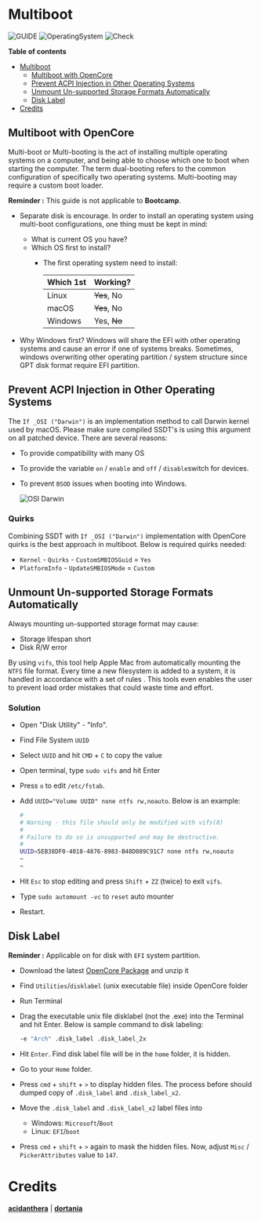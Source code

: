 # Multiboot

![GUIDE](https://img.shields.io/badge/Guide-ACPI-purple)
![OperatingSystem](https://img.shields.io/badge/OS-Hackintosh-blue)
![Check](https://img.shields.io/badge/Status-Pass-brightgreen)

**Table of contents**

- [Multiboot](#multiboot)
  - [Multiboot with OpenCore](#multiboot-with-opencore)
  - [Prevent ACPI Injection in Other Operating Systems](#prevent-acpi-injection-in-other-operating-systems)
  - [Unmount Un-supported Storage Formats Automatically](#unmount-un-supported-storage-formats-automatically)
  - [Disk Label](#disk-label)
- [Credits](#credits)

## Multiboot with OpenCore

Multi-boot or Multi-booting is the act of installing multiple operating systems on a computer, and being able to choose which one to boot when starting the computer. The term dual-booting refers to the common configuration of specifically two operating systems. Multi-booting may require a custom boot loader.

**Reminder :** This guide is not applicable to **Bootcamp**.

- Separate disk is encourage. In order to install an operating system using multi-boot configurations, one thing must be kept in mind:
    - What is current OS you have?
    - Which OS first to install?
        - The first operating system need to install:

            | Which 1st | Working?    |
            |-----------|-------------|
            | Linux     | ~~Yes~~, No |
            | macOS     | ~~Yes~~, No |
            | Windows   | Yes, ~~No~~ |

- Why Windows first? Windows will share the EFI with other operating systems and cause an error if one of systems breaks. Sometimes, windows overwriting other operating partition / system structure since GPT disk format require EFI partition.

## Prevent ACPI Injection in Other Operating Systems

The `If _OSI ("Darwin")` is an implementation method to call Darwin kernel used by macOS. Please make sure compiled SSDT's is using this argument on all patched device. There are several reasons:
- To provide compatibility with many OS
- To provide the variable `on` / `enable` and `off` / `disable`switch for devices.
- To prevent `BSOD` issues when booting into Windows.

	![OSI Darwin](https://user-images.githubusercontent.com/72515939/202378529-b787b94e-2744-4a81-9bba-3b1ac78d93fa.png)

### Quirks
Combining SSDT with `If _OSI ("Darwin")` implementation with OpenCore quirks is the best approach in multiboot. Below is required quirks needed:
- `Kernel` - `Quirks` - `CustomSMBIOSGuid` = `Yes`
- `PlatformInfo` - `UpdateSMBIOSMode` = `Custom`

## Unmount Un-supported Storage Formats Automatically

Always mounting un-supported storage format may cause:
- Storage lifespan short
- Disk R/W error

By using `vifs`, this tool help Apple Mac from automatically mounting the `NTFS` file format. Every time a new filesystem is added to a system, it is handled in accordance with a set of rules . This tools even enables the user to prevent load order mistakes that could waste time and effort.


### Solution

- Open "Disk Utility" - "Info".
- Find File System `UUID`
- Select `UUID` and hit `CMD` + `C` to copy the value
- Open terminal, type `sudo vifs` and hit Enter
- Press `o` to edit `/etc/fstab`.
- Add `UUID="Volume UUID" none ntfs rw,noauto`. Below is an example:
  
  ```zsh
  #
  # Warning - this file should only be modified with vifs(8)
  #
  # Failure to do so is unsupported and may be destructive.
  #
  UUID=5EB38DF0-4018-4876-8983-B48D089C91C7 none ntfs rw,noauto	
  ~
  ~
  ```

- Hit `Esc` to stop editing and press `Shift` + `ZZ` (twice) to exit `vifs`.
- Type `sudo automount -vc` to `reset` auto mounter
- Restart.

## Disk Label

**Reminder :** Applicable on for disk with `EFI` system partition.

- Download the latest [OpenCore Package](https://github.com/acidanthera/OpenCorePkg/releases) and unzip it
- Find `Utilities`/`disklabel` (unix executable file) inside OpenCore folder
- Run Terminal
- Drag the executable unix file disklabel (not the .exe) into the Terminal and hit Enter. Below is sample command to disk labeling:

  ```zsh
  -e "Arch" .disk_label .disk_label_2x
  ```
  
- Hit `Enter`. Find disk label file will be in the `home` folder, it is hidden.
- Go to your `Home` folder.
- Press `cmd` + `shift` + `>` to display hidden files. The process before should dumped copy of `.disk_label` and `.disk_label_x2`.
- Move the `.disk_label` and `.disk_label_x2` label files into 
    - Windows: `Microsoft`/`Boot`
    - Linux: `EFI`/`boot`
- Press `cmd` + `shift` + `>` again to mask the hidden files. Now, adjust `Misc` / `PickerAttributes` value to `147`.

# Credits

[**acidanthera**](https://github.com/acidanthera) | [**dortania**](https://dortania.github.io/OpenCore-Install-Guide/)
